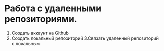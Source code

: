 # Работа с удаленными репозиториями.

1. Создать аккаунт на Github
2. Создать локальный репозиторий
3.Связать удаленный репозиторий  с локальным
